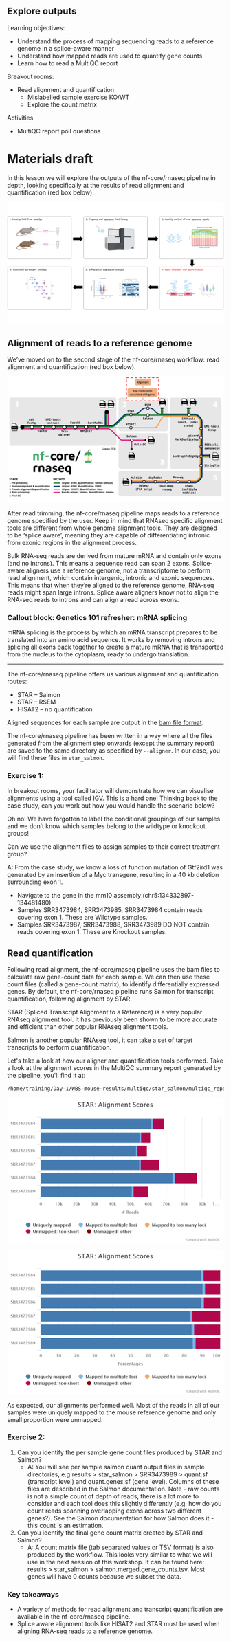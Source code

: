## **Explore outputs**

Learning objectives: 
* Understand the process of mapping sequencing reads to a reference genome in a splice-aware manner 
* Understand how mapped reads are used to quantify gene counts 
* Learn how to read a MultiQC report 

Breakout rooms: 
* Read alignment and quantification 
    * Mislabelled sample exercise KO/WT 
    * Explore the count matrix 

Activities 
* MultiQC report poll questions 

# Materials draft

In this lesson we will explore the outputs of the nf-core/rnaseq pipeline in depth, looking specifically at the results of read alignment and quantification (red box below). 

![](../Figs/1.4_rnaseq_workflow_align_quant.png)


## **Alignment of reads to a reference genome**

We’ve moved on to the second stage of the nf-core/rnaseq workflow: read alignment and quantification (red box below).

![](../Figs/1.5_nfcore-rnaseq-align-quant.png)

After read trimming, the nf-core/rnaseq pipeline maps reads to a reference genome specified by the user. Keep in mind that RNAseq specific alignment tools are different from whole genome alignment tools. They are designed to be ‘splice aware’, meaning they are capable of differentiating intronic from exonic regions in the alignment process.

Bulk RNA-seq reads are derived from mature mRNA and contain only exons (and no introns). This means a sequence read can span 2 exons. Splice-aware aligners use a reference genome, not a transcriptome to perform read alignment, which contain intergenic, intronic and exonic sequences. This means that when they’re aligned to the reference genome, RNA-seq reads might span large introns. Splice aware aligners know not to align the RNA-seq reads to introns and can align a read across exons.

### Callout block: Genetics 101 refresher: mRNA splicing 

mRNA splicing is the process by which an mRNA transcript prepares to be translated into an amino acid sequence. It works by removing introns and splicing all exons back together to create a mature mRNA that is transported from the nucleus to the cytoplasm, ready to undergo translation.

----

The nf-core/rnaseq pipeline offers us various alignment and quantification routes:

* STAR – Salmon
* STAR – RSEM
* HISAT2 – no quantification

Aligned sequences for each sample are output in the [bam file format](https://en.wikipedia.org/wiki/BAM_(file_format)). 

The nf-core/rnaseq pipeline has been written in a way where all the files generated from the alignment step onwards (except the summary report) are saved to the same directory as specified by `--aligner`. In our case, you will find these files in `star_salmon`.

### Exercise 1: 

In breakout rooms, your facilitator will demonstrate how we can visualise alignments using a tool called IGV. This is a hard one! Thinking back to the case study, can you work out how you would handle the scenario below?

Oh no! We have forgotten to label the conditional groupings of our samples and we don’t know which samples belong to the wildtype or knockout groups!

Can we use the alignment files to assign samples to their correct treatment group?

A: From the case study, we know a loss of function mutation of Gtf2ird1 was generated by an insertion of a Myc transgene, resulting in a 40 kb deletion surrounding exon 1.
* Navigate to the gene in the mm10 assembly (chr5:134332897-134481480)
* Samples SRR3473984, SRR3473985, SRR3473984 contain reads covering exon 1. These are Wildtype samples.
* Samples SRR3473987, SRR3473988, SRR3473989 DO NOT contain reads covering exon 1. These are Knockout samples.

## **Read quantification**

Following read alignment, the nf-core/rnaseq pipeline uses the bam files to calculate raw gene-count data for each sample. We can then use these count files (called a gene-count matrix), to identify differentially expressed genes. By default, the nf-core/rnaseq pipeline runs Salmon for transcript quantification, following alignment by STAR.

STAR (Spliced Transcript Alignment to a Reference) is a very popular RNAseq alignment tool. It has previously been shown to be more accurate and efficient than other popular RNAseq alignment tools. 

Salmon is another popular RNAseq tool, it can take a set of target transcripts to perform quantification. 

Let's take a look at how our aligner and quantification tools performed. Take a look at the alignment scores in the MultiQC summary report generated by the pipeline, you'll find it at:

```bash
/home/training/Day-1/WBS-mouse-results/multiqc/star_salmon/multiqc_report.html
```

![](../Figs/1.5_star-alignment-plot.png)

![](../Figs/1.5_star-alignment-plot-percent.png)

As expected, our alignments performed well. Most of the reads in all of our samples were uniquely mapped to the mouse reference genome and only small proportion were unmapped. 

### Exercise 2: 

1. Can you identify the per sample gene count files produced by STAR and Salmon?
    * A: You will see per sample salmon quant output files in sample directories, e.g results > star_salmon > SRR3473989 > quant.sf (transcript level) and quant.genes.sf (gene level). Columns of these files are described in the Salmon documentation. Note - raw counts is not a simple count of depth of reads, there is a lot more to consider and each tool does this slightly differently (e.g. how do you count reads spanning overlapping exons across two different genes?). See the Salmon documentation for how Salmon does it - this count is an estimation.
2. Can you identify the final gene count matrix created by STAR and Salmon?
    * A: A count matrix file (tab separated values or TSV format) is also produced by the workflow. This looks very similar to what we will use in the next session of this workshop. It can be found here: results > star_salmon > salmon.merged.gene_counts.tsv. Most genes will have 0 counts because we subset the data.

### Key takeaways 

* A variety of methods for read alignment and transcript quantification are available in the nf-core/rnaseq pipeline.
* Splice aware alignment tools like HISAT2 and STAR must be used when aligning RNA-seq reads to a reference genome.
